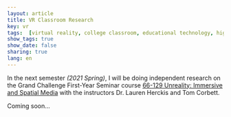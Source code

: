 ```yaml
---
layout: article
title: VR Classroom Research
key: vr
tags:  [virtual reality, college classroom, educational technology, higher education]
show_tags: true
show_date: false
sharing: true
lang: en
---
```


In the next semester *(2021 Spring)*, I will be doing independent research on the Grand Challenge First-Year Seminar course [66-129 Unreality: Immersive and Spatial Media][unreality] with the instructors Dr. Lauren Herckis and Tom Corbett.
 
<!--more-->

Coming soon...

[unreality]: https://www.cmu.edu/dietrich/students/undergraduate/programs/grand-challenge/seminars/unreality.html